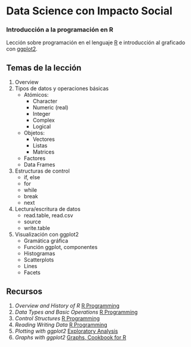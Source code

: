 # Data Science con Impacto Social

### Introducción a la programación en R

Lección sobre programación en el lenguaje [R](https://www.r-project.org/) e introducción al graficado con [ggplot2](http://ggplot2.org/).

## Temas de la lección

1. Overview
2. Tipos de datos y operaciones básicas
	+ Atómicos:
		+ Character
		+ Numeric (real)
		+ Integer
		+ Complex
		+ Logical
	+ Objetos:
		+ Vectores
		+ Listas
		+ Matrices
	+ Factores
	+ Data Frames
3. Estructuras de control
	+ if, else
	+ for
	+ while
	+ break
	+ next
4. Lectura/escritura de datos
	+ read.table, read.csv
	+ source
	+ write.table
5. Visualización con ggplot2
	+ Gramática gráfica
	+ Función ggplot, componentes
	+ Histogramas
	+ Scatterplots
	+ Lines
	+ Facets

## Recursos

1. _Overview and History of R_ [R Programming](https://github.com/DataScienceSpecialization/courses/blob/master/02_RProgramming/OverviewHistoryR/index.Rmd)
2. _Data Types and Basic Operations_ [R Programming](https://github.com/DataScienceSpecialization/courses/blob/master/02_RProgramming/DataTypes/index.Rmd)
3. _Control Structures_ [R Programming](https://github.com/DataScienceSpecialization/courses/blob/master/02_RProgramming/ControlStructures/index.Rmd)
4. _Reading Writing Data_ [R Programming](https://github.com/DataScienceSpecialization/courses/blob/master/02_RProgramming/reading_data_I/index.Rmd)
5. _Plotting with ggplot2_ [Exploratory Analysis](https://github.com/DataScienceSpecialization/courses/blob/master/04_ExploratoryAnalysis/ggplot2/ppt/ggplot2.pdf)
6. _Graphs with ggplot2_ [Graphs, Cookbook for R](http://www.cookbook-r.com/Graphs)